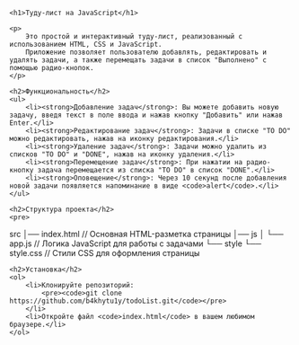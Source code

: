     <h1>Туду-лист на JavaScript</h1>

    <p>
        Это простой и интерактивный туду-лист, реализованный с использованием HTML, CSS и JavaScript. 
        Приложение позволяет пользователю добавлять, редактировать и удалять задачи, а также перемещать задачи в список "Выполнено" с помощью радио-кнопок.
    </p>

    <h2>Функциональность</h2>
    <ul>
        <li><strong>Добавление задач</strong>: Вы можете добавить новую задачу, введя текст в поле ввода и нажав кнопку "Добавить" или нажав Enter.</li>
        <li><strong>Редактирование задач</strong>: Задачи в списке "TO DO" можно редактировать, нажав на иконку редактирования.</li>
        <li><strong>Удаление задач</strong>: Задачи можно удалить из списков "TO DO" и "DONE", нажав на иконку удаления.</li>
        <li><strong>Перемещение задач</strong>: При нажатии на радио-кнопку задача перемещается из списка "TO DO" в список "DONE".</li>
        <li><strong>Оповещение</strong>: Через 10 секунд после добавления новой задачи появляется напоминание в виде <code>alert</code>.</li>
    </ul>

    <h2>Структура проекта</h2>
    <pre>
src
│── index.html          // Основная HTML-разметка страницы
│── js
│   └── app.js          // Логика JavaScript для работы с задачами
└── style
    └── style.css       // Стили CSS для оформления страницы
    </pre>

    <h2>Установка</h2>
    <ol>
        <li>Клонируйте репозиторий:
            <pre><code>git clone https://github.com/b4khytu1y/todoList.git</code></pre>
        </li>
        <li>Откройте файл <code>index.html</code> в вашем любимом браузере.</li>
    </ol>


